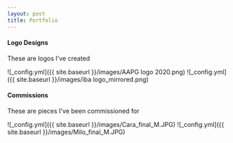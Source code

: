 ```yaml
---
layout: post
title: Portfolio
---
```

#### Logo Designs
These are logos I've created

![_config.yml]({{ site.baseurl }}/images/AAPG logo 2020.png)
![_config.yml]({{ site.baseurl }}/images/iba logo_mirrored.png)

#### Commissions
These are pieces I've been commissioned for

![_config.yml]({{ site.baseurl }}/images/Cara_final_M.JPG)
![_config.yml]({{ site.baseurl }}/images/Milo_final_M.JPG)




